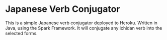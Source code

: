 # Japanese Verb Conjugator

This is a simple Japanese verb conjugator deployed to Heroku. Written in Java, using the Spark Framework. It will conjugate any ichidan verb into the selected forms.